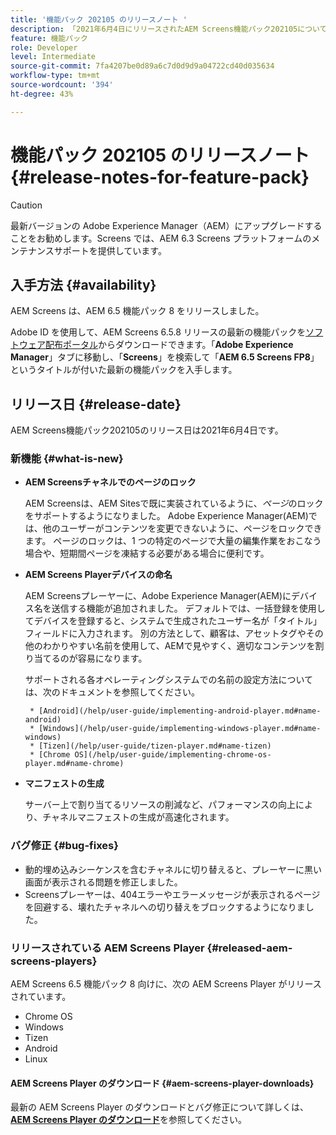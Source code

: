 ```yaml
---
title: '機能パック 202105 のリリースノート '
description: 「2021年6月4日にリリースされたAEM Screens機能パック202105について説明します。」
feature: 機能パック
role: Developer
level: Intermediate
source-git-commit: 7fa4207be0d89a6c7d0d9d9a04722cd40d035634
workflow-type: tm+mt
source-wordcount: '394'
ht-degree: 43%

---
```


# 機能パック 202105 のリリースノート {#release-notes-for-feature-pack}

>[!CAUTION]
>最新バージョンの Adobe Experience Manager（AEM）にアップグレードすることをお勧めします。Screens では、AEM 6.3 Screens プラットフォームのメンテナンスサポートを提供しています。

## 入手方法 {#availability}

AEM Screens は、AEM 6.5 機能パック 8 をリリースしました。

Adobe ID を使用して、AEM Screens 6.5.8 リリースの最新の機能パックを[ソフトウェア配布ポータル](https://experience.adobe.com/#/downloads/content/software-distribution/en/aem.html)からダウンロードできます。「**Adobe Experience Manager**」タブに移動し、「**Screens**」を検索して「**AEM 6.5 Screens FP8**」というタイトルが付いた最新の機能パックを入手します。

## リリース日 {#release-date}

AEM Screens機能パック202105のリリース日は2021年6月4日です。

### 新機能 {#what-is-new}

* **AEM Screensチャネルでのページのロック**

   AEM Screensは、AEM Sitesで既に実装されているように、*ページ*&#x200B;のロックをサポートするようになりました。 Adobe Experience Manager(AEM)では、他のユーザーがコンテンツを変更できないように、ページをロックできます。 ページのロックは、1 つの特定のページで大量の編集作業をおこなう場合や、短期間ページを凍結する必要がある場合に便利です。

* **AEM Screens Playerデバイスの命名**

   AEM Screensプレーヤーに、Adobe Experience Manager(AEM)にデバイス名を送信する機能が追加されました。
デフォルトでは、一括登録を使用してデバイスを登録すると、システムで生成されたユーザー名が「タイトル」フィールドに入力されます。 別の方法として、顧客は、アセットタグやその他のわかりやすい名前を使用して、AEMで見やすく、適切なコンテンツを割り当てるのが容易になります。

   サポートされる各オペレーティングシステムでの名前の設定方法については、次のドキュメントを参照してください。

       * [Android](/help/user-guide/implementing-android-player.md#name-android)
       * [Windows](/help/user-guide/implementing-windows-player.md#name-windows)
       * [Tizen](/help/user-guide/tizen-player.md#name-tizen)
       * [Chrome OS](/help/user-guide/implementing-chrome-os-player.md#name-chrome)
   
* **マニフェストの生成**

   サーバー上で割り当てるリソースの削減など、パフォーマンスの向上により、チャネルマニフェストの生成が高速化されます。

### バグ修正 {#bug-fixes}

* 動的埋め込みシーケンスを含むチャネルに切り替えると、プレーヤーに黒い画面が表示される問題を修正しました。
* Screensプレーヤーは、404エラーやエラーメッセージが表示されるページを回避する、壊れたチャネルへの切り替えをブロックするようになりました。

### リリースされている AEM Screens Player {#released-aem-screens-players}

AEM Screens 6.5 機能パック 8 向けに、次の AEM Screens Player がリリースされています。

* Chrome OS
* Windows
* Tizen
* Android
* Linux

#### AEM Screens Player のダウンロード {#aem-screens-player-downloads}

最新の AEM Screens Player のダウンロードとバグ修正について詳しくは、**[AEM Screens Player のダウンロード](https://download.macromedia.com/screens/index.html)**&#x200B;を参照してください。
